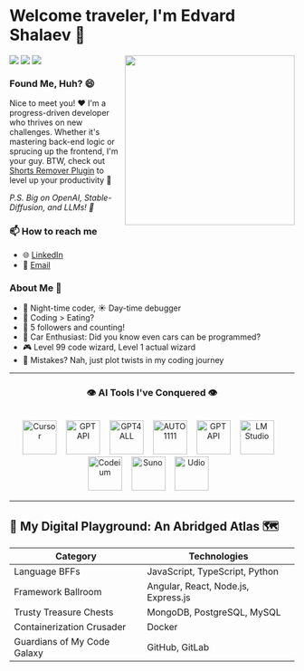 # Welcome traveler, I'm Edvard Shalaev 👋

<img align="right" src="https://media2.giphy.com/media/wwg1suUiTbCY8H8vIA/200w.gif?cid=6c09b952mmm5zgskvx7ws67um89ns39yt1ietu3sxg6sy8h2&ep=v1_gifs_search&rid=200w.gif&ct=g" height="300px">

<!-- badges from https://github.com/pujux/badge-it#readme -->
<div>
  <img align="top" src="https://badges.pufler.dev/visits/bukomp/badge-it">
  <img  align="top" src="https://badges.pufler.dev/years/bukomp">
  <img  align="top" src="https://badges.pufler.dev/commits/yearly/bukomp">
</div>

### Found Me, Huh? 😄
Nice to meet you! ❤️ I'm a progress-driven developer who thrives on new challenges. Whether it's mastering back-end logic or sprucing up the frontend, I'm your guy. BTW, check out [Shorts Remover Plugin](https://github.com/bukomp/remove-shorts-plugin) to level up your productivity 🚀

_P.S. Big on OpenAI, Stable-Diffusion, and LLMs! 🌌_
### 📫 How to reach me
- 🌐 [LinkedIn](https://www.linkedin.com/in/edvardshalaev/)
- 📧 [Email](mailto:edvard@shalaev.com)
### About Me 🌱
- 🌙 Night-time coder, ☀️ Day-time debugger
- 🍔 Coding > Eating?
- 🌟 5 followers and counting!
- 🚗 Car Enthusiast: Did you know even cars can be programmed?
- 🎮 Level 99 code wizard, Level 1 actual wizard
- 🔄 Mistakes? Nah, just plot twists in my coding journey

---
<h3 align="center">👁️ AI Tools I've Conquered 👁️</h3>
<br>

<div align="center">
  <a href="https://www.cursor.sh" title="Cursor"><img src="https://www.cursor.sh/favicon.ico" alt="Cursor" width="60" height="60"/></a>ㅤ<!--invisible text on the left-->
  <a href="https://www.openai.com/chatgpt/" title="ChatGPT"><img src="https://openaiapi-site.azureedge.net/public-assets/d/f4098af7db/favicon.png" alt="GPT API" width="60" height="60"/></a>ㅤ<!--invisible text on the left-->
  <a href="https://gpt4all.io/index.html" title="GPT4ALL"><img src="https://gpt4all.io/gpt4all-128.png" alt="GPT4ALL" width="60" height="60"/></a>ㅤ<!--invisible text on the left-->
  <a href="https://github.com/AUTOMATIC1111/stable-diffusion-webui" title="AUTO1111"><img src="https://avatars.githubusercontent.com/u/20920490?v=4" alt="AUTO1111" width="60" height="60"/></a>ㅤ<!--invisible text on the left-->
  <a href="https://platform.openai.com/docs/api-reference" title="GPT API"><img src="https://openaiapi-site.azureedge.net/public-assets/d/f4098af7db/favicon.png" alt="GPT API" width="60" height="60"/></a>ㅤ<!--invisible text on the left-->
  <a href="https://lmstudio.ai/" title="LM Studio"><img src="https://lmstudio.ai/assets/favicon.ico" alt="LM Studio" width="60" height="60"/></a>ㅤ<!--invisible text on the left-->
  <a href="https://codeium.com/" title="Codeium"><img src="https://codeium.com/favicon.svg" alt="Codeium" width="60" height="60"/></a>ㅤ<!--invisible text on the left-->
  <a href="https://www.suno.ai/" title="Suno"><img src="https://www.suno.ai/favicon.ico" alt="Suno" width="60" height="60"/></a>ㅤ<!--invisible text on the left-->
  <a href="https://www.udio.com/" title="Udio"><img src="https://www.udio.com/favicon.ico" alt="Udio" width="60" height="60"/></a>ㅤ<!--invisible text on the left-->

  
  <!--
    not yet mastered
    <a href="https://www.bloop.ai" title="bloop.ai"><img src="https://www.bloop.ai/favicon.ico" alt="bloop.ai" width="60" height="60"/></a> 
  -->
</div>

---
## 🎉 My Digital Playground: An Abridged Atlas 🗺️

| Category                     | Technologies          |
|------------------------------|-----------------------|
| Language BFFs                | JavaScript, TypeScript, Python |
| Framework Ballroom           | Angular, React, Node.js, Express.js        |
| Trusty Treasure Chests       | MongoDB, PostgreSQL, MySQL                  |
| Containerization Crusader    | Docker                                        |
| Guardians of My Code Galaxy  | GitHub, GitLab   
